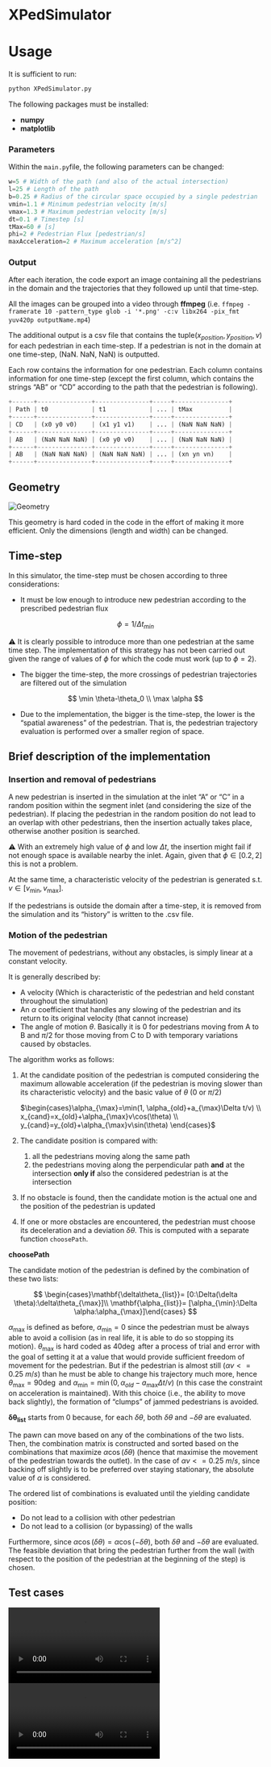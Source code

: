 # XPedSimulator

# Usage

It is sufficient to run:

```python
python XPedSimulator.py
```

The following packages must be installed:

- **numpy**
- **matplotlib**

### Parameters

Within the `main.py`file, the following parameters can be changed:

```python
w=5 # Width of the path (and also of the actual intersection)
l=25 # Length of the path
b=0.25 # Radius of the circular space occupied by a single pedestrian
vmin=1.1 # Minimum pedestrian velocity [m/s]
vmax=1.3 # Maximum pedestrian velocity [m/s]
dt=0.1 # Timestep [s]
tMax=60 # [s]
phi=2 # Pedestrian Flux [pedestrian/s]
maxAcceleration=2 # Maximum acceleration [m/s^2]
```

### Output

After each iteration, the code export an image containing all the pedestrians in the domain and the trajectories that they followed up until that time-step.

All the images can be grouped into a video through **ffmpeg** (i.e. `ffmpeg -framerate 10 -pattern_type glob -i '*.png' -c:v libx264 -pix_fmt yuv420p outputName.mp4`)

The additional output is a csv file that contains the tuple$(x_{position}, y_{position}, v)$ for each pedestrian in each time-step. If a pedestrian is not in the domain at one time-step, (NaN. NaN, NaN) is outputted.

Each row contains the information for one pedestrian. Each column contains information for one time-step (except the first column, which contains the strings “AB” or “CD” according to the path that the pedestrian is following).

```python
+------+---------------+---------------+-----+---------------+
| Path | t0            | t1            | ... | tMax          |
+------+---------------+---------------+-----+---------------+
| CD   | (x0 y0 v0)    | (x1 y1 v1)    | ... | (NaN NaN NaN) |
+------+---------------+---------------+-----+---------------+
| AB   | (NaN NaN NaN) | (x0 y0 v0)    | ... | (NaN NaN NaN) |
+------+---------------+---------------+-----+---------------+
| AB   | (NaN NaN NaN) | (NaN NaN NaN) | ... | (xn yn vn)    |
+------+---------------+---------------+-----+---------------+
```

## Geometry

![Geometry](Geometry.png)

This geometry is hard coded in the code in the effort of making it more efficient. Only the dimensions (length and width) can be changed.

## Time-step

In this simulator, the time-step must be chosen according to three considerations:

- It must be low enough to introduce new pedestrian according to the prescribed pedestrian flux

$$
\phi=1/\Delta t_{min}
$$

⚠️ It is clearly possible to introduce more than one pedestrian at the same time step. The implementation of this strategy has not been carried out given the range of values of $\phi$ for which the code must work (up to $\phi=2$).

- The bigger the time-step, the more crossings of pedestrian trajectories are filtered out of the simulation

$$
\min \theta-\theta_0
\\
\max \alpha
$$

- Due to the implementation, the bigger is the time-step, the lower is the “spatial awareness” of the pedestrian. That is, the pedestrian trajectory evaluation is performed over a smaller region of space.

## Brief description of the implementation

### Insertion and removal of pedestrians

A new pedestrian is inserted in the simulation at the inlet “A” or “C” in a random position within the segment inlet (and considering the size of the pedestrian). If placing the pedestrian in the random position do not lead to an overlap with other pedestrians, then the insertion actually takes place, otherwise another position is searched.

⚠️ With an extremely high value of $\phi$ and low $\Delta t$, the insertion might fail if not enough space is available nearby the inlet. Again, given that $\phi \in [0.2, 2]$ this is not a problem.

At the same time, a characteristic velocity of the pedestrian is generated s.t. $v\in [v_{\min}, v_{\max}]$.

If the pedestrians is outside the domain after a time-step, it is removed from the simulation and its “history” is written to the .csv file.

### Motion of the pedestrian

The movement of pedestrians, without any obstacles, is simply linear at a constant velocity.

It is generally described by:

- A velocity (Which is characteristic of the pedestrian and held constant throughout the simulation)
- An $\alpha$ coefficient that handles any slowing of the pedestrian and its return to its original velocity (that cannot increase)
- The angle of motion $\theta$. Basically it is $0$ for pedestrians moving from A to B and $\pi/2$ for those moving from C to D with temporary variations caused by obstacles.

The algorithm works as follows:

1. At the candidate position of the pedestrian is computed considering the maximum allowable acceleration (if the pedestrian is moving slower than its characteristic velocity) and the basic value of $\theta$ ($0$ or $\pi/2$)
    
    $\begin{cases}\alpha_{\max}=\min(1, \alpha_{old}+a_{\max}\Delta t/v) \\ x_{cand}=x_{old}+\alpha_{\max}v\cos(\theta)  \\ y_{cand}=y_{old}+\alpha_{\max}v\sin(\theta) \end{cases}$
    
2. The candidate position is compared with:
    1. all the pedestrians moving along the same path
    2. the pedestrians moving along the perpendicular path **and** at the intersection **only if** also the considered pedestrian is at the intersection
3. If no obstacle is found, then the candidate motion is the actual one and the position of the pedestrian is updated
4. If one or more obstacles are encountered, the pedestrian must choose its deceleration and a deviation $\delta \theta$. This is computed with a separate function `choosePath`.

**choosePath**

The candidate motion of the pedestrian is defined by the combination of these two lists:

$$
\begin{cases}\mathbf{\delta\theta_{list}}= [0:\Delta(\delta \theta):\delta\theta_{\max}]\\ \mathbf{\alpha_{list}}= [\alpha_{\min}:\Delta \alpha:\alpha_{\max}]\end{cases}
$$

$\alpha_{\max}$ is defined as before, $\alpha_{\min}=0$ since the pedestrian must be always able to avoid a collision (as in real life, it is able to do so stopping its motion). $\theta_{\max}$ is hard coded as $40 \deg$ after a process of trial and error with the goal of setting it at a value that would provide sufficient freedom of movement for the pedestrian. But if the pedestrian is almost still ($\alpha v <=0.25\ m/s$) than he must be able to change his trajectory much more, hence $\theta_{\max}=90 \deg$ and $\alpha_{\min}=\min(0, \alpha_{old}-a_{\max}\Delta t/v)$ (n this case the constraint on acceleration is maintained). With this choice (i.e., the ability to move back slightly), the formation of “clumps” of jammed pedestrians is avoided.

$\mathbf{\delta \theta_{list}}$ starts from 0 because, for each $\delta \theta$, both $\delta \theta$ and $-\delta \theta$ are evaluated.

The pawn can move based on any of the combinations of the two lists. Then, the combination matrix is constructed and sorted based on the combinations that maximize $\alpha\cos(\delta \theta)$ (hence that maximise the movement of the pedestrian towards the outlet). In the case of $\alpha v <=0.25\ m/s$, since backing off slightly is to be preferred  over staying stationary, the absolute value of $\alpha$ is considered.

The ordered list of combinations is evaluated until the yielding candidate position:

- Do not lead to a collision with other pedestrian
- Do not lead to a collision (or bypassing) of the walls

Furthermore, since $\alpha\cos(\delta \theta)=\alpha\cos(-\delta \theta)$, both $\delta \theta$ and $-\delta \theta$ are evaluated. The feasible deviation that bring the pedestrian further from the wall (with respect to the position of the pedestrian at the beginning of the step) is chosen.

## Test cases
![phi2](phi_2_dt_0.1_tmax_60/out.mp4)
![phi0p2](phi_0.2_dt_0.1_tmax_60/out.mp4)
